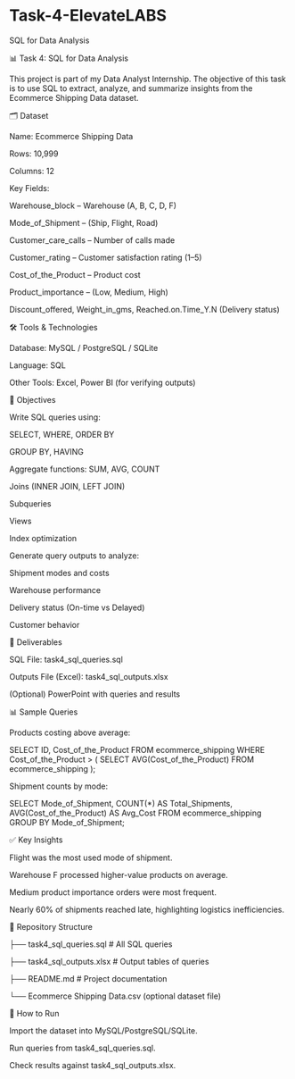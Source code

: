 # Task-4-ElevateLABS
 SQL for Data Analysis


 📊 Task 4: SQL for Data Analysis

This project is part of my Data Analyst Internship.
The objective of this task is to use SQL to extract, analyze, and summarize insights from the Ecommerce Shipping Data dataset.

🗂 Dataset

Name: Ecommerce Shipping Data

Rows: 10,999

Columns: 12

Key Fields:

Warehouse_block – Warehouse (A, B, C, D, F)

Mode_of_Shipment – (Ship, Flight, Road)

Customer_care_calls – Number of calls made

Customer_rating – Customer satisfaction rating (1–5)

Cost_of_the_Product – Product cost

Product_importance – (Low, Medium, High)

Discount_offered, Weight_in_gms, Reached.on.Time_Y.N (Delivery status)

🛠 Tools & Technologies

Database: MySQL / PostgreSQL / SQLite

Language: SQL

Other Tools: Excel, Power BI (for verifying outputs)

📌 Objectives

Write SQL queries using:

SELECT, WHERE, ORDER BY

GROUP BY, HAVING

Aggregate functions: SUM, AVG, COUNT

Joins (INNER JOIN, LEFT JOIN)

Subqueries

Views

Index optimization

Generate query outputs to analyze:

Shipment modes and costs

Warehouse performance

Delivery status (On-time vs Delayed)

Customer behavior

📜 Deliverables

SQL File: task4_sql_queries.sql

Outputs File (Excel): task4_sql_outputs.xlsx

(Optional) PowerPoint with queries and results

📊 Sample Queries

Products costing above average:

SELECT ID, Cost_of_the_Product
FROM ecommerce_shipping
WHERE Cost_of_the_Product > (
    SELECT AVG(Cost_of_the_Product) 
    FROM ecommerce_shipping
);


Shipment counts by mode:

SELECT Mode_of_Shipment, COUNT(*) AS Total_Shipments, 
       AVG(Cost_of_the_Product) AS Avg_Cost
FROM ecommerce_shipping
GROUP BY Mode_of_Shipment;

✅ Key Insights

Flight was the most used mode of shipment.

Warehouse F processed higher-value products on average.

Medium product importance orders were most frequent.

Nearly 60% of shipments reached late, highlighting logistics inefficiencies.

📂 Repository Structure


├── task4_sql_queries.sql     # All SQL queries

├── task4_sql_outputs.xlsx    # Output tables of queries

├── README.md                 # Project documentation

└── Ecommerce Shipping Data.csv (optional dataset file)

🚀 How to Run

Import the dataset into MySQL/PostgreSQL/SQLite.

Run queries from task4_sql_queries.sql.

Check results against task4_sql_outputs.xlsx.
